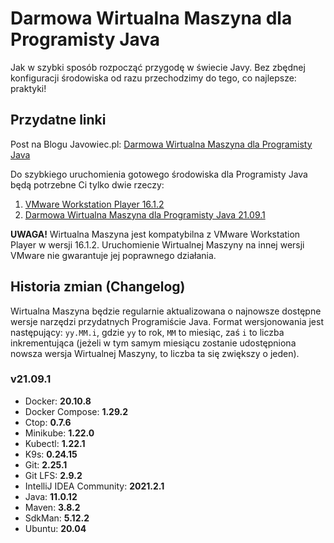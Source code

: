 # Darmowa Wirtualna Maszyna dla Programisty Java
Jak w szybki sposób rozpocząć przygodę w świecie Javy. Bez zbędnej konfiguracji środowiska od razu przechodzimy do tego, co najlepsze: praktyki!

## Przydatne linki
Post na Blogu Javowiec.pl: [Darmowa Wirtualna Maszyna dla Programisty Java](https://javowiec.pl/narzedzia/darmowa-wirtualna-maszyna-dla-programisty-java)

Do szybkiego uruchomienia gotowego środowiska dla Programisty Java będą potrzebne Ci tylko dwie rzeczy:
1. [VMware Workstation Player 16.1.2](https://customerconnect.vmware.com/en/downloads/details?downloadGroup=WKST-PLAYER-1612&productId=1039&rPId=66621)
2. [Darmowa Wirtualna Maszyna dla Programisty Java 21.09.1](https://javowiec.pl/download/javowiec-vm-21.09.1.zip)

**UWAGA!** Wirtualna Maszyna jest kompatybilna z VMware Workstation Player w wersji 16.1.2. Uruchomienie Wirtualnej Maszyny na innej wersji VMware nie gwarantuje jej poprawnego działania. 

## Historia zmian (Changelog)
Wirtualna Maszyna będzie regularnie aktualizowana o najnowsze dostępne wersje narzędzi przydatnych Programiście Java. Format wersjonowania jest następujący: `yy.MM.i`, gdzie `yy` to rok, `MM` to miesiąc, zaś `i` to liczba inkrementująca (jeżeli w tym samym miesiącu zostanie udostępniona nowsza wersja Wirtualnej Maszyny, to liczba ta się zwiększy o jeden).

### v21.09.1
* Docker: **20.10.8**
* Docker Compose: **1.29.2**
* Ctop: **0.7.6**
* Minikube: **1.22.0**
* Kubectl: **1.22.1**
* K9s: **0.24.15**
* Git: **2.25.1**
* Git LFS: **2.9.2**
* IntelliJ IDEA Community: **2021.2.1**
* Java: **11.0.12**
* Maven: **3.8.2**
* SdkMan: **5.12.2**
* Ubuntu: **20.04**
